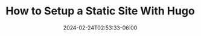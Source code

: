 ---
date: '2024-02-24T02:53:33-06:00'
title: 'How to Setup a Static Site With Hugo'
draft: true
tags: [web development, self hosting, hugo]
description: "A basic guide to setup a static site with Hugo."
---